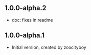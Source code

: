 ## 1.0.0-alpha.2

- doc: fixes in readme

## 1.0.0-alpha.1

- Initial version, created by zoocityboy
